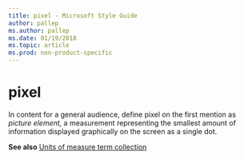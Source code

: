 ```yaml
---
title: pixel - Microsoft Style Guide
author: pallep
ms.author: pallep
ms.date: 01/19/2018
ms.topic: article
ms.prod: non-product-specific
---
```


# pixel

In content for a general audience, define pixel on the first mention as *picture element,* a measurement representing the smallest amount of information displayed graphically on the screen as a single dot. 

**See also** [Units of measure term collection](/style-guide/a-z-word-list-term-collections/term-collections/units-of-measure-terms)
